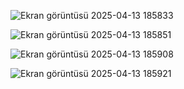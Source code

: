 ![Ekran görüntüsü 2025-04-13 185833](https://github.com/user-attachments/assets/bd173317-5a62-4f30-88a4-2753028c919f)

![Ekran görüntüsü 2025-04-13 185851](https://github.com/user-attachments/assets/bdb0d4af-d328-4ec4-ac3d-e64ca3fc596a)

![Ekran görüntüsü 2025-04-13 185908](https://github.com/user-attachments/assets/3ce608d8-375a-4b72-b988-93c8d72ed10b)

![Ekran görüntüsü 2025-04-13 185921](https://github.com/user-attachments/assets/18ace4db-9a73-4305-a349-29d7ffbf97d5)

